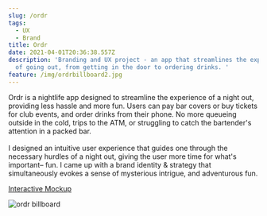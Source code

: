```yaml
---
slug: /ordr
tags:
  - UX
  - Brand
title: Ordr
date: 2021-04-01T20:36:38.557Z
description: 'Branding and UX project - an app that streamlines the experience
  of going out, from getting in the door to ordering drinks. '
feature: /img/ordrbillboard2.jpg
---
```


Ordr is a nightlife app designed to streamline the experience of a night out, providing less hassle and more fun. Users can pay bar covers or buy tickets for club events, and order drinks from their phone. No more queueing outside in the cold, trips to the ATM, or struggling to catch the bartender's attention in a packed bar.\
\
I designed an intuitive user experience that guides one through the necessary hurdles of a night out, giving the user more time for what's important– fun. I came up with a brand identity & strategy that simultaneously evokes a sense of mysterious intrigue, and adventurous fun.

[Interactive Mockup](https://www.figma.com/proto/PTWdKGQK7EugZPUI6LxX2TqU/Ordr?node-id=374%3A0&viewport=-2657%2C396%2C0.48360538482666016&scaling=scale-down)

![ordr billboard](/img/ordrbillboard2.jpg)
